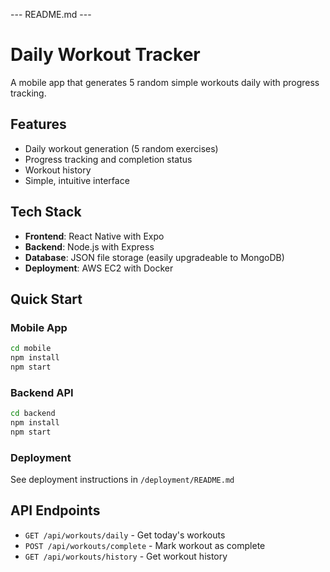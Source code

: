 --- README.md ---
# Daily Workout Tracker

A mobile app that generates 5 random simple workouts daily with progress tracking.

## Features
- Daily workout generation (5 random exercises)
- Progress tracking and completion status
- Workout history
- Simple, intuitive interface

## Tech Stack
- **Frontend**: React Native with Expo
- **Backend**: Node.js with Express
- **Database**: JSON file storage (easily upgradeable to MongoDB)
- **Deployment**: AWS EC2 with Docker

## Quick Start

### Mobile App
```bash
cd mobile
npm install
npm start
```

### Backend API
```bash
cd backend
npm install
npm start
```

### Deployment
See deployment instructions in `/deployment/README.md`

## API Endpoints
- `GET /api/workouts/daily` - Get today's workouts
- `POST /api/workouts/complete` - Mark workout as complete
- `GET /api/workouts/history` - Get workout history
